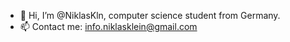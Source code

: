 - 👋 Hi, I’m @NiklasKln, computer science student from Germany.
- 📫 Contact me: info.niklasklein@gmail.com

<!---
NiklasKln/NiklasKln is a ✨ special ✨ repository because its `README.md` (this file) appears on your GitHub profile.
You can click the Preview link to take a look at your changes.
--->
